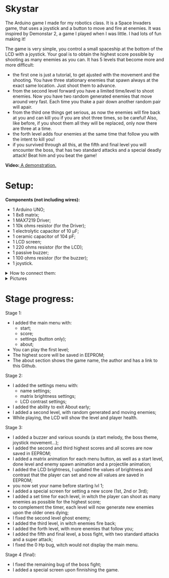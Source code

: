 # Skystar
The Arduino game I made for my robotics class. It is a Space Invaders game, that uses a joystick and a button to move and fire at enemies. It was inspired by Demonstar 2, a game I played when I was little. I had lots of fun making it!

The game is very simple, you control a small spaceship at the bottom of the LCD with a joystick. Your goal is to obtain the highest score possible by shooting as many enemies as you can. It has 5 levels that become more and more difficult:
- the first one is just a tutorial, to get ajusted with the movement and the shooting. You have three stationary enemies that spawn always at the exact same location. Just shoot them to advance.
- from the second level forward you have a limited time/level to shoot enemies. Now you have two random generated enemies that move around very fast. Each time you thake a pair down another random pair will apair.
- from the third one things get serious, as now the enemies will fire back at you and can kill you if you are shot three times, so be careful! Also, like before, if you shoot them all they will be replaced, only now there are three at a time.
- the forth level adds four enemies at the same time that follow you with the intent to kill you!
- if you survived through all this, at the fifth and final level you will encounter the boss, that has two standard attacks and a special deadly attack! Beat him and you beat the game!

<b>Video:</b><a href="https://youtu.be/3jfF93CnAGc" target="_blank"> A demonstration. </a>

# Setup:
<b>Components (not including wires):</b>
- 1 Arduino UNO;
- 1 8x8 matrix;
- 1 MAX7219 Driver;
- 1 10k ohms resistor (for the Driver);
- 1 electrolytic capacitor of 10 μF;
- 1 ceramic capacitor of 104 pF;
- 1 LCD screen;
- 1 220 ohms resistor (for the LCD);
- 1 passive buzzer;
- 1 100 ohms resistor (for the buzzer);
- 1 joystick.

<details>
<summary>How to connect them:</summary>
- 0 -> SW;
- 2 -> D7;
- 3 -> D6;
- 4 -> D5;
- 5 -> v0;
- 6 -> A (rezistor);
- 7 -> D4;
- 8 -> E;
- 9 -> buzzer (rezistor);
- 10 -> 12;
- 11 -> 13;
- 12 -> 1;
- 13 -> RS;
- A0 -> OX;
- A1 -> OY.

Shift Register -> Matrix
- 1 -> 12 (ard);
- 2 -> 9;
- 3 -> 1;
- 4 -> GND;
- 5 -> 2;
- 6 -> 8;
- 7 -> 12;
- 8 -> 5;
- 9 -> GND;
- 10 -> 7;
- 11 -> 14;
- 12 -> 10 (ard);
- 13 -> 11 (ard);
- 14 -> 3;
- 15 -> 15;
- 16 -> 4;
- 17 -> 16;
- 18 -> rezistor 5V;
- 19 -> 5V;
- 20 -> 10;
- 21 -> 11;
- 22 -> 13;
- 23 -> 6.
</details>

<details>
<summary>Pictures</summary>
  
![signal-2021-12-26-020334_001](https://user-images.githubusercontent.com/61534490/147395861-a42232b8-db18-4759-b25b-5c05fdb6a2c1.jpeg)
![signal-2021-12-26-020334_002](https://user-images.githubusercontent.com/61534490/147395863-40552ba9-d245-4a6d-856d-d92363f4f82f.jpeg)
![signal-2021-12-26-020334_003](https://user-images.githubusercontent.com/61534490/147395865-11419652-8777-4272-bca0-8bb347942e74.jpeg)
</details>

# Stage progress:
Stage 1:
- I added the main menu with:
  - start;
  - score;
  - settings (button only);
  - about;
- You can play the first level;
- The highest score will be saved in EEPROM;
- The about section shows the game name, the author and has a link to this Github.

Stage 2:
- I added the settings menu with:
  - name settings;
  - matrix brightness settings;
  - LCD contrast settings;
- I added the ability to exit About early;
- I added a second level, with random generated and moving enemies;
- While playing, the LCD will show the level and player health.

Stage 3:
- I added a buzzer and various sounds (a start melody, the boss theme, joystick movement...);
- I added the second and third highest scores and all scores are now saved in EEPROM;
- I added a matrix animation for each menu button, as well as a start level, done level and enemy spawn animation and a projectile animation;
- I added the LCD brightness, I updated the values of brightness and contrast that the player can set and now all values are saved in EEPROM;
- you now set your name before starting lvl 1;
- I added a special screen for setting a new score (1st, 2nd or 3rd);
- I added a set time for each level, in witch the player can shoot as many enemies as possible for the highest score;
- to complement the timer, each level will now generate new enemies upon the older ones dying;
- I fixed the second level ghost enemy;
- I added the third level, in witch enemies fire back;
- I added the forth level, with more enemies that follow you;
- I added the fifth and final level, a boss fight, with two standard attacks and a super attack;
- I fixed the 0 Hp bug, witch would not display the main menu.

Stage 4 (final):
- I fixed the remaining bug of the boss fight;
- I added a special screen upon finnishing the game.
